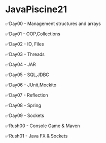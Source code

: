 # JavaPiscine21

✅Day00 - Management structures and arrays

✅Day01 - OOP,Collections

✅Day02 - IO, Files

✅Day03 - Threads

✅Day04 - JAR

✅Day05 - SQL,JDBC

✅Day06 - JUnit,Mockito

✅Day07 - Reflection

✅Day08 - Spring

✅Day09 - Sockets

✅Rush00 - Console Game & Maven

✅Rush01 - Java FX & Sockets
